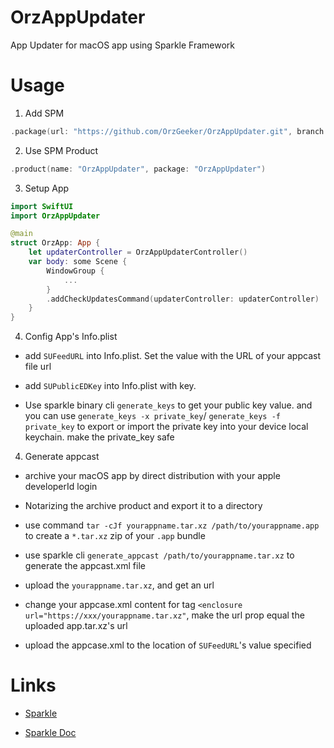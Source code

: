 # OrzAppUpdater

App Updater for macOS app using Sparkle Framework


# Usage


1. Add SPM

```swift
.package(url: "https://github.com/OrzGeeker/OrzAppUpdater.git", branch: "main")
```

2. Use SPM Product

```swift 
.product(name: "OrzAppUpdater", package: "OrzAppUpdater")
```

3. Setup App

```swift
import SwiftUI
import OrzAppUpdater

@main
struct OrzApp: App {
    let updaterController = OrzAppUpdaterController()
    var body: some Scene {
        WindowGroup {
            ...
        }
        .addCheckUpdatesCommand(updaterController: updaterController)
    }
}
```

4. Config App's Info.plist

- add `SUFeedURL` into Info.plist. Set the value with the URL of your appcast file url

- add `SUPublicEDKey` into Info.plist with key. 

- Use sparkle binary cli `generate_keys` to get your public key value. 
and you can use `generate_keys -x private_key`/ `generate_keys -f private_key` to export 
or import the private key into your device local keychain. make the private_key safe

4. Generate appcast

- archive your macOS app by direct distribution with your apple developerId login

- Notarizing the archive product and export it to a directory

- use command `tar -cJf yourappname.tar.xz /path/to/yourappname.app` to create a `*.tar.xz` zip of your `.app` bundle

- use sparkle cli `generate_appcast /path/to/yourappname.tar.xz` to generate the appcast.xml file

- upload the `yourappname.tar.xz`, and get an url

- change your appcase.xml content for tag `<enclosure url="https://xxx/yourappname.tar.xz"`, make the url prop equal the uploaded app.tar.xz's url

- upload the appcase.xml to the location of `SUFeedURL`'s value specified

# Links

- [Sparkle](https://sparkle-project.org/)

- [Sparkle Doc](https://sparkle-project.org/documentation/)
